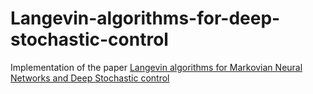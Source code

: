 # Langevin-algorithms-for-deep-stochastic-control
Implementation of the paper [Langevin algorithms for Markovian Neural Networks and Deep Stochastic control](https://arxiv.org/abs/2212.12018)
